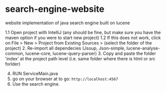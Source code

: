 # search-engine-website
website implementation of java search engine built on lucene

1.1 Open project with IntelliJ (any should be fine, but make sure you have the maven option if you were to start new project)
1.2 If this does not work, click on File > New > Project from Existing Sources > (select the folder of the project)
2. Re-import all dependecies (Jsoup, Json-simple, lucene-analyse-common, lucene-core, lucene-query-parser)
3. Copy and paste the folder 'index' at the project path level (i.e. same folder where there is html or src forlder)

4. RUN ServiceMain.java
5. go on your browser at to go: `http://localhost:4567`
6. Use the search engine.
